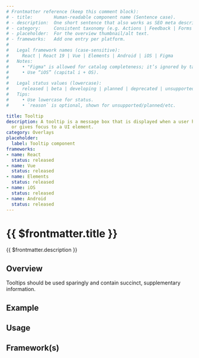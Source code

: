 ```yaml
---
# Frontmatter reference (keep this comment block):
# - title:        Human-readable component name (Sentence case).
# - description:  One short sentence that also works as SEO meta description.
# - category:     Consistent taxonomy (e.g. Actions | Feedback | Forms | Navigation | Data display | Layout | Utilities).
# - placeholder:  For the overview thumbnail/alt text.
# - frameworks:   Add one entry per platform.
#
#   Legal framework names (case-sensitive):
#     React | React 19 | Vue | Elements | Android | iOS | Figma
#   Notes:
#     • "Figma" is allowed for catalog completeness; it’s ignored by tabs/matrix.
#     • Use “iOS” (capital i + OS).
#
#   Legal status values (lowercase):
#     released | beta | developing | planned | deprecated | unsupported
#   Tips:
#     • Use lowercase for status.
#     • `reason` is optional, shown for unsupported/planned/etc.

title: Tooltip
description: A tooltip is a message box that is displayed when a user hovers over
  or gives focus to a UI element.
category: Overlays
placeholder:
  label: Tooltip component
frameworks:
- name: React
  status: released
- name: Vue
  status: released
- name: Elements
  status: released
- name: iOS
  status: released
- name: Android
  status: released
---
```

# {{ $frontmatter.title }}
{{ $frontmatter.description }}

<DsComponentStatus align="left" hide-unsupported />

## Overview
Tooltips should be used sparingly and contain succinct, supplementary information.

## Example
<ThemeSwitcher />
<tooltip-example />

## Usage

<component-design-guidelines name="Warp - Components / Tooltip" link="https://www.figma.com/design/oHBCzDdJxHQ6fmFLYWUltf/WARP---Components-2.0?node-id=1308-38514&t=ypV9S2xFCv8kSzjB-0" />

## Framework(s)
<DsCodeTabs />

<component-questions />